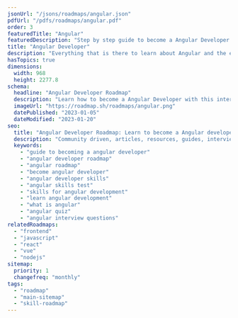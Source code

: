 ```yaml
---
jsonUrl: "/jsons/roadmaps/angular.json"
pdfUrl: "/pdfs/roadmaps/angular.pdf"
order: 3
featuredTitle: "Angular"
featuredDescription: "Step by step guide to become a Angular Developer in 2023"
title: "Angular Developer"
description: "Everything that is there to learn about Angular and the ecosystem in 2023."
hasTopics: true
dimensions:
  width: 968
  height: 2277.8
schema:
  headline: "Angular Developer Roadmap"
  description: "Learn how to become a Angular Developer with this interactive step by step guide in 2023. We also have resources and short descriptions attached to the roadmap items so you can get everything you want to learn in one place."
  imageUrl: "https://roadmap.sh/roadmaps/angular.png"
  datePublished: "2023-01-05"
  dateModified: "2023-01-20"
seo:
  title: "Angular Developer Roadmap: Learn to become a Angular developer"
  description: "Community driven, articles, resources, guides, interview questions, quizzes for angular development. Learn to become a modern Angular developer by following the steps, skills, resources and guides listed in this roadmap."
  keywords:
    - "guide to becoming a angular developer"
    - "angular developer roadmap"
    - "angular roadmap"
    - "become angular developer"
    - "angular developer skills"
    - "angular skills test"
    - "skills for angular development"
    - "learn angular development"
    - "what is angular"
    - "angular quiz"
    - "angular interview questions"
relatedRoadmaps:
  - "frontend"
  - "javascript"
  - "react"
  - "vue"
  - "nodejs"
sitemap:
  priority: 1
  changefreq: "monthly"
tags:
  - "roadmap"
  - "main-sitemap"
  - "skill-roadmap"
---
```


